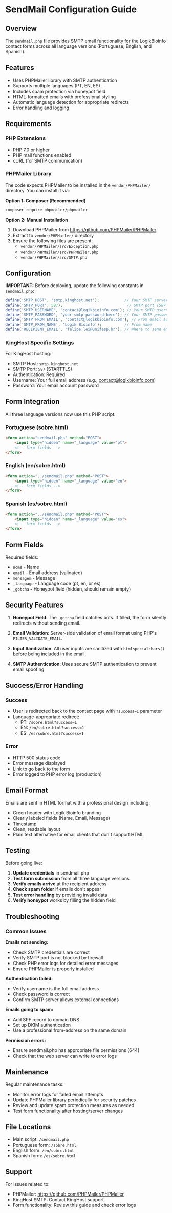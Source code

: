 # SendMail Configuration Guide

## Overview

The `sendmail.php` file provides SMTP email functionality for the LogikBioinfo contact forms across all language versions (Portuguese, English, and Spanish).

## Features

- Uses PHPMailer library with SMTP authentication
- Supports multiple languages (PT, EN, ES)
- Includes spam protection via honeypot field
- HTML-formatted emails with professional styling
- Automatic language detection for appropriate redirects
- Error handling and logging

## Requirements

### PHP Extensions
- PHP 7.0 or higher
- PHP mail functions enabled
- cURL (for SMTP communication)

### PHPMailer Library
The code expects PHPMailer to be installed in the `vendor/PHPMailer/` directory. You can install it via:

**Option 1: Composer (Recommended)**
```bash
composer require phpmailer/phpmailer
```

**Option 2: Manual Installation**
1. Download PHPMailer from https://github.com/PHPMailer/PHPMailer
2. Extract to `vendor/PHPMailer/` directory
3. Ensure the following files are present:
   - `vendor/PHPMailer/src/Exception.php`
   - `vendor/PHPMailer/src/PHPMailer.php`
   - `vendor/PHPMailer/src/SMTP.php`

## Configuration

**IMPORTANT:** Before deploying, update the following constants in `sendmail.php`:

```php
define('SMTP_HOST', 'smtp.kinghost.net');           // Your SMTP server
define('SMTP_PORT', 587);                            // SMTP port (587 for TLS, 465 for SSL)
define('SMTP_USERNAME', 'contact@logikbioinfo.com'); // Your SMTP username/email
define('SMTP_PASSWORD', 'your-smtp-password-here'); // Your SMTP password - CHANGE THIS!
define('SMTP_FROM_EMAIL', 'contact@logikbioinfo.com'); // From email address
define('SMTP_FROM_NAME', 'Logik Bioinfo');          // From name
define('RECIPIENT_EMAIL', 'felipe.lei@unifesp.br'); // Where to send emails
```

### KingHost Specific Settings

For KingHost hosting:
- SMTP Host: `smtp.kinghost.net`
- SMTP Port: `587` (STARTTLS)
- Authentication: Required
- Username: Your full email address (e.g., contact@logikbioinfo.com)
- Password: Your email account password

## Form Integration

All three language versions now use this PHP script:

### Portuguese (sobre.html)
```html
<form action="sendmail.php" method="POST">
    <input type="hidden" name="_language" value="pt">
    <!-- form fields -->
</form>
```

### English (en/sobre.html)
```html
<form action="../sendmail.php" method="POST">
    <input type="hidden" name="_language" value="en">
    <!-- form fields -->
</form>
```

### Spanish (es/sobre.html)
```html
<form action="../sendmail.php" method="POST">
    <input type="hidden" name="_language" value="es">
    <!-- form fields -->
</form>
```

## Form Fields

Required fields:
- `nome` - Name
- `email` - Email address (validated)
- `mensagem` - Message
- `_language` - Language code (pt, en, or es)
- `_gotcha` - Honeypot field (hidden, should remain empty)

## Security Features

1. **Honeypot Field**: The `_gotcha` field catches bots. If filled, the form silently redirects without sending email.

2. **Email Validation**: Server-side validation of email format using PHP's `FILTER_VALIDATE_EMAIL`.

3. **Input Sanitization**: All user inputs are sanitized with `htmlspecialchars()` before being included in the email.

4. **SMTP Authentication**: Uses secure SMTP authentication to prevent email spoofing.

## Success/Error Handling

### Success
- User is redirected back to the contact page with `?success=1` parameter
- Language-appropriate redirect:
  - PT: `/sobre.html?success=1`
  - EN: `/en/sobre.html?success=1`
  - ES: `/es/sobre.html?success=1`

### Error
- HTTP 500 status code
- Error message displayed
- Link to go back to the form
- Error logged to PHP error log (production)

## Email Format

Emails are sent in HTML format with a professional design including:
- Green header with Logik Bioinfo branding
- Clearly labeled fields (Name, Email, Message)
- Timestamp
- Clean, readable layout
- Plain text alternative for email clients that don't support HTML

## Testing

Before going live:

1. **Update credentials** in sendmail.php
2. **Test form submission** from all three language versions
3. **Verify emails arrive** at the recipient address
4. **Check spam folder** if emails don't appear
5. **Test error handling** by providing invalid data
6. **Verify honeypot** works by filling the hidden field

## Troubleshooting

### Common Issues

**Emails not sending:**
- Check SMTP credentials are correct
- Verify SMTP port is not blocked by firewall
- Check PHP error logs for detailed error messages
- Ensure PHPMailer is properly installed

**Authentication failed:**
- Verify username is the full email address
- Check password is correct
- Confirm SMTP server allows external connections

**Emails going to spam:**
- Add SPF record to domain DNS
- Set up DKIM authentication
- Use a professional from-address on the same domain

**Permission errors:**
- Ensure sendmail.php has appropriate file permissions (644)
- Check that the web server can write to error logs

## Maintenance

Regular maintenance tasks:
- Monitor error logs for failed email attempts
- Update PHPMailer library periodically for security patches
- Review and update spam protection measures as needed
- Test form functionality after hosting/server changes

## File Locations

- Main script: `/sendmail.php`
- Portuguese form: `/sobre.html`
- English form: `/en/sobre.html`
- Spanish form: `/es/sobre.html`

## Support

For issues related to:
- PHPMailer: https://github.com/PHPMailer/PHPMailer
- KingHost SMTP: Contact KingHost support
- Form functionality: Review this guide and check error logs
